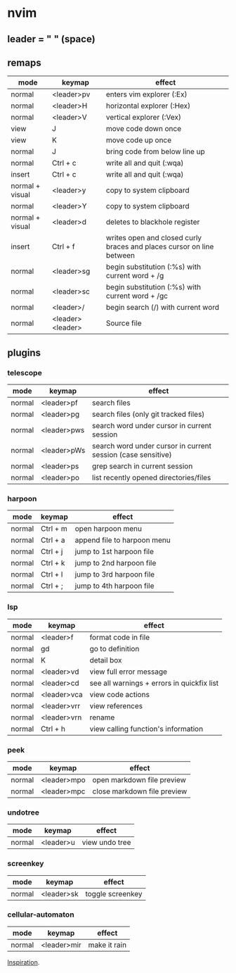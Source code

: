 # nvim

## leader = " " (space)

## remaps
| mode | keymap | effect |
| --- | --- | --- |
| normal | \<leader\>pv | enters vim explorer (:Ex) |
| normal | \<leader\>H | horizontal explorer (:Hex) |
| normal | \<leader\>V | vertical explorer (:Vex) |
| view | J | move code down once |
| view | K | move code up once |
| normal | J | bring code from below line up |
| normal | Ctrl + c | write all and quit (:wqa) |
| insert | Ctrl + c | write all and quit (:wqa) |
| normal + visual | \<leader\>y | copy to system clipboard |
| normal | \<leader\>Y | copy to system clipboard |
| normal + visual | \<leader\>d | deletes to blackhole register |
| insert | Ctrl + f | writes open and closed curly braces and places cursor on line between
| normal | \<leader\>sg | begin substitution (:%s) with current word + /g |
| normal | \<leader\>sc | begin substitution (:%s) with current word + /gc |
| normal | \<leader\>/ | begin search (/) with current word |
| normal | \<leader\>\<leader\> | Source file |

## plugins
### telescope
| mode | keymap | effect |
| --- | --- | --- |
| normal | \<leader\>pf | search files |
| normal | \<leader\>pg | search files (only git tracked files) |
| normal | \<leader\>pws | search word under cursor in current session |
| normal | \<leader\>pWs | search word under cursor in current session (case sensitive) |
| normal | \<leader\>ps | grep search in current session |
| normal | \<leader\>po | list recently opened directories/files |

### harpoon
| mode | keymap | effect |
| --- | --- | --- |
| normal | Ctrl + m | open harpoon menu |
| normal | Ctrl + a | append file to harpoon menu |
| normal | Ctrl + j | jump to 1st harpoon file |
| normal | Ctrl + k | jump to 2nd harpoon file |
| normal | Ctrl + l | jump to 3rd harpoon file |
| normal | Ctrl + ; | jump to 4th harpoon file |

### lsp
| mode | keymap | effect |
| --- | --- | --- |
| normal | \<leader\>f | format code in file |
| normal | gd | go to definition |
| normal | K | detail box |
| normal | \<leader\>vd | view full error message |
| normal | \<leader\>cd | see all warnings + errors in quickfix list |
| normal | \<leader\>vca | view code actions |
| normal | \<leader\>vrr | view references |
| normal | \<leader\>vrn | rename |
| normal | Ctrl + h | view calling function's information |

### peek
| mode | keymap | effect |
| --- | --- | --- |
| normal | \<leader\>mpo | open markdown file preview |
| normal | \<leader\>mpc | close markdown file preview |

### undotree
| mode | keymap | effect |
| --- | --- | --- |
| normal | \<leader\>u | view undo tree |

### screenkey
| mode | keymap | effect |
| --- | --- | --- |
| normal | \<leader\>sk | toggle screenkey |

### cellular-automaton
| mode | keymap | effect |
| --- | --- | --- |
| normal | \<leader\>mir | make it rain |

[Inspiration](https://github.com/ThePrimeagen/init.lua).
